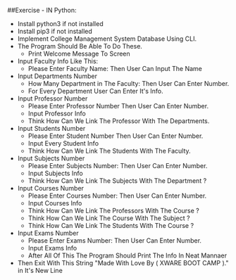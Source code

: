 ##Exercise - IN Python:

* Install python3 if not installed
* Install pip3 if not installed
* Implement College Management System Database Using CLI.
* The Program Should Be Able To Do These.
	* Print Welcome Message To Screen
* Input Faculty Info Like This:
	* Please Enter Faculty Name: Then User Can Input The Name
* Input Departments Number
	* How Many Department in The Faculty: Then User Can Enter Number.
	* For Every Department User Can Enter It's Info.
* Input Professor Number
	* Please Enter Professor Number Then User Can Enter Number.
	* Input Professor Info
	* Think How Can We Link The Professor With The Departments.
* Input Students Number
	* Please Enter Student Number Then User Can Enter Number.
	* Input Every Student Info
	* Think How Can We Link The Students With The Faculty.
* Input Subjects Number
	* Please Enter Subjects Number: Then User Can Enter Number.
	* Input Subjects Info
	* Think How Can We Link The Subjects With The Department ?
* Input Courses Number
	* Please Enter Courses Number: Then User Can Enter Number.
	* Input Courses Info
	* Think How Can We Link The Professors With The Course ?
	* Think How Can We Link The Course With The Subject ?
	* Think How Can We Link The Students With The Course ?
* Input Exams Number
	* Please Enter Exams Number: Then User Can Enter Number.
	* Input Exams Info
	* After All Of This The Program Should Print The Info In Neat Mannaer
* Then Exit With This String "Made With Love By ( XWARE BOOT CAMP )." in It's New Line
